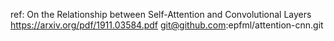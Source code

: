 ref: On the Relationship between Self-Attention and Convolutional Layers
 https://arxiv.org/pdf/1911.03584.pdf
 git@github.com:epfml/attention-cnn.git

 